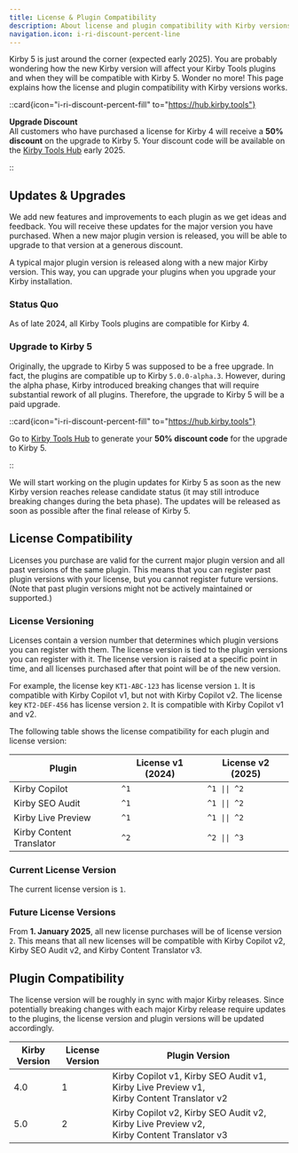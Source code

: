 ```yaml
---
title: License & Plugin Compatibility
description: About license and plugin compatibility with Kirby versions.
navigation.icon: i-ri-discount-percent-line
---
```


Kirby 5 is just around the corner (expected early 2025). You are probably wondering how the new Kirby version will affect your Kirby Tools plugins and when they will be compatible with Kirby 5. Wonder no more! This page explains how the license and plugin compatibility with Kirby versions works.

::card{icon="i-ri-discount-percent-fill" to="https://hub.kirby.tools"}

**Upgrade Discount**<br>
All customers who have purchased a license for Kirby 4 will receive a **50% discount** on the upgrade to Kirby 5. Your discount code will be available on the [Kirby Tools Hub](https://hub.kirby.tools) early 2025.

::

## Updates & Upgrades

We add new features and improvements to each plugin as we get ideas and feedback. You will receive these updates for the major version you have purchased. When a new major plugin version is released, you will be able to upgrade to that version at a generous discount.

A typical major plugin version is released along with a new major Kirby version. This way, you can upgrade your plugins when you upgrade your Kirby installation.

### Status Quo

As of late 2024, all Kirby Tools plugins are compatible for Kirby 4.

### Upgrade to Kirby 5

Originally, the upgrade to Kirby 5 was supposed to be a free upgrade. In fact, the plugins are compatible up to Kirby `5.0.0-alpha.3`. However, during the alpha phase, Kirby introduced breaking changes that will require substantial rework of all plugins. Therefore, the upgrade to Kirby 5 will be a paid upgrade.

::card{icon="i-ri-discount-percent-fill" to="https://hub.kirby.tools"}

Go to [Kirby Tools Hub](https://hub.kirby.tools) to generate your **50% discount code** for the upgrade to Kirby 5.

::

We will start working on the plugin updates for Kirby 5 as soon as the new Kirby version reaches release candidate status (it may still introduce breaking changes during the beta phase). The updates will be released as soon as possible after the final release of Kirby 5.

## License Compatibility

Licenses you purchase are valid for the current major plugin version and all past versions of the same plugin. This means that you can register past plugin versions with your license, but you cannot register future versions. (Note that past plugin versions might not be actively maintained or supported.)

### License Versioning

Licenses contain a version number that determines which plugin versions you can register with them. The license version is tied to the plugin versions you can register with it. The license version is raised at a specific point in time, and all licenses purchased after that point will be of the new version.

For example, the license key `KT1-ABC-123` has license version `1`. It is compatible with Kirby Copilot v1, but not with Kirby Copilot v2. The license key `KT2-DEF-456` has license version `2`. It is compatible with Kirby Copilot v1 and v2.

The following table shows the license compatibility for each plugin and license version:

| Plugin                   | License v1 (2024) | License v2 (2025) |
| ------------------------ | ----------------- | ----------------- |
| Kirby Copilot            | `^1`              | `^1 \|\| ^2`      |
| Kirby SEO Audit          | `^1`              | `^1 \|\| ^2`      |
| Kirby Live Preview       | `^1`              | `^1 \|\| ^2`      |
| Kirby Content Translator | `^2`              | `^2 \|\| ^3`      |

### Current License Version

The current license version is `1`.

### Future License Versions

From **1. January 2025**, all new license purchases will be of license version `2`. This means that all new licenses will be compatible with Kirby Copilot v2, Kirby SEO Audit v2, and Kirby Content Translator v3.

## Plugin Compatibility

The license version will be roughly in sync with major Kirby releases. Since potentially breaking changes with each major Kirby release require updates to the plugins, the license version and plugin versions will be updated accordingly.

| Kirby Version | License Version | Plugin Version                                                                                                                                  |
| ------------- | --------------- | ----------------------------------------------------------------------------------------------------------------------------------------------- |
| 4.0           | 1               | Kirby&nbsp;Copilot&nbsp;v1, Kirby&nbsp;SEO&nbsp;Audit&nbsp;v1, Kirby&nbsp;Live&nbsp;Preview&nbsp;v1, Kirby&nbsp;Content&nbsp;Translator&nbsp;v2 |
| 5.0           | 2               | Kirby&nbsp;Copilot&nbsp;v2, Kirby&nbsp;SEO&nbsp;Audit&nbsp;v2, Kirby&nbsp;Live&nbsp;Preview&nbsp;v2, Kirby&nbsp;Content&nbsp;Translator&nbsp;v3 |
